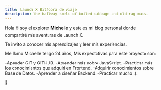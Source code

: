 ```yaml
---
title: Launch X Bitácora de viaje
description: The hallway smelt of boiled cabbage and old rag mats.
---
```


Hola ✌️  soy el explorer **Michelle** y este es mi blog personal donde compartiré mis aventuras de Launch X.

Te invito a conocer mis aprendizajes y leer mis experiencias.

Me llamo Michelle tengo 24 años, Mis expectativas para este proyecto son:

-Apender GIT y GITHUB.
-Aprender más sobre JavaScript.
-Practicar más los conocimientos que adquiri en Frontend.
-Adquirir conocimientos sobre Base de Datos.
-Aprender a diseñar Backend.
-Practicar mucho :).

🚀
